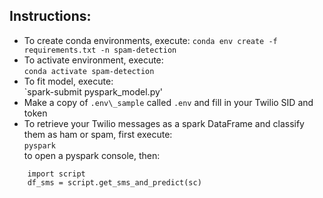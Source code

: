 ## Instructions:
 - To create conda environments, execute:
   `conda env create -f requirements.txt -n spam-detection`
 - To activate environment, execute:  
   `conda activate spam-detection`
 - To fit model, execute:  
   `spark-submit pyspark_model.py'
 - Make a copy of `.env\_sample` called `.env` and fill in your Twilio SID and token
 - To retrieve your Twilio messages as a spark DataFrame and classify them as ham or spam, first execute:  
   `pyspark`  
   to open a pyspark console, then:
```
    import script
    df_sms = script.get_sms_and_predict(sc)
```
